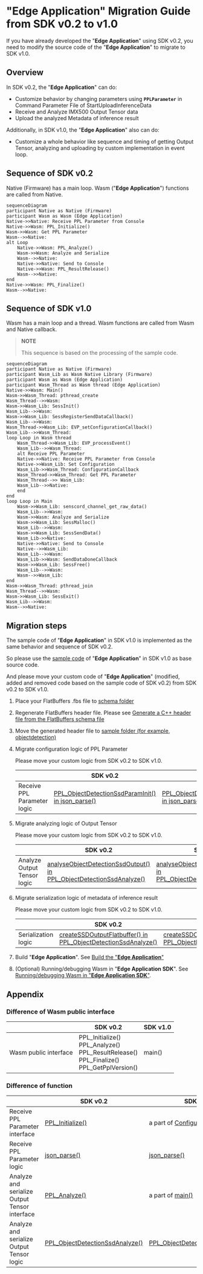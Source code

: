 # "**Edge Application**" Migration Guide from SDK v0.2 to v1.0

If you have already developed the "**Edge Application**" using SDK v0.2,
you need to modify the source code of the "**Edge Application**" to migrate to SDK v1.0.

## Overview

In SDK v0.2, the "**Edge Application**" can do:

- Customize behavior by changing parameters using **`PPLParameter`** in Command Parameter File of StartUploadInferenceData
- Receive and Analyze IMX500 Output Tensor data
- Upload the analyzed Metadata of inference result

Additionally, in SDK v1.0, the "**Edge Application**" also can do:

- Customize a whole behavior like sequence and timing of getting Output Tensor, analyzing and uploading by custom implementation in event loop.

## Sequence of SDK v0.2

Native (Firmware) has a main loop. Wasm ("**Edge Application**") functions are called from Native.

<!-- mermaid alt text: Sequence of SDK v0.2 -->
```mermaid
sequenceDiagram
participant Native as Native (Firmware)
participant Wasm as Wasm (Edge Application)
Native->>Native: Receive PPL Parameter from Console
Native->>Wasm: PPL_Initialize()
Wasm->>Wasm: Get PPL Parameter
Wasm-->>Native: 
alt Loop
    Native->>Wasm: PPL_Analyze()
    Wasm->>Wasm: Analyze and Serialize
    Wasm-->>Native: 
    Native->>Native: Send to Console
    Native->>Wasm: PPL_ResultRelease()
    Wasm-->>Native: 
end
Native->>Wasm: PPL_Finalize()
Wasm-->>Native: 
```

## Sequence of SDK v1.0

Wasm has a main loop and a thread. Wasm functions are called from Wasm and Native callback.

> **NOTE**
>
> This sequence is based on the processing of the sample code.

<!-- mermaid alt text: Sequence of SDK v1.0 -->
```mermaid
sequenceDiagram
participant Native as Native (Firmware)
participant Wasm_Lib as Wasm Native Library (Firmware)
participant Wasm as Wasm (Edge Application)
participant Wasm_Thread as Wasm thread (Edge Application)
Native->>Wasm: Main()
Wasm->>Wasm_Thread: pthread_create
Wasm_Thread-->>Wasm: 
Wasm->>Wasm_Lib: SessInit()
Wasm_Lib-->>Wasm: 
Wasm->>Wasm_Lib: SessRegisterSendDataCallback()
Wasm_Lib-->>Wasm: 
Wasm_Thread->>Wasm_Lib: EVP_setConfigurationCallback()
Wasm_Lib-->>Wasm_Thread: 
loop Loop in Wasm thread
    Wasm_Thread->>Wasm_Lib: EVP_processEvent()
    Wasm_Lib-->>Wasm_Thread: 
    alt Receive PPL Parameter
    Native->>Native: Receive PPL Parameter from Console
    Native->>Wasm_Lib: Set Configuration
    Wasm_Lib->>Wasm_Thread: ConfigurationCallback
    Wasm_Thread->>Wasm_Thread: Get PPL Parameter
    Wasm_Thread-->> Wasm_Lib: 
    Wasm_Lib-->>Native: 
    end
end
loop Loop in Main
    Wasm->>Wasm_Lib: senscord_channel_get_raw_data()
    Wasm_Lib-->>Wasm: 
    Wasm->>Wasm: Analyze and Serialize
    Wasm->>Wasm_Lib: SessMalloc()
    Wasm_Lib-->>Wasm: 
    Wasm->>Wasm_Lib: SessSendData()
    Wasm_Lib->>Native: 
    Native->>Native: Send to Console
    Native-->>Wasm_Lib: 
    Wasm_Lib-->>Wasm: 
    Wasm_Lib->>Wasm: SendDataDoneCallback
    Wasm->>Wasm_Lib: SessFree()
    Wasm_Lib-->>Wasm: 
    Wasm-->>Wasm_Lib: 
end
Wasm->>Wasm_Thread: pthread_join
Wasm_Thread-->>Wasm: 
Wasm->>Wasm_Lib: SessExit()
Wasm_Lib-->>Wasm: 
Wasm-->>Native: 
```

## Migration steps

The sample code of "**Edge Application**" in SDK v1.0 is implemented as the same behavior and sequence of SDK v0.2.

So please use the [sample code](../../../tutorials/4_prepare_application/1_develop/sdk/sample/) of "**Edge Application**" in SDK v1.0 as base source code.

And please move your custom code of "**Edge Application**" (modified, added and removed code based on the sample code of SDK v0.2) from SDK v0.2 to SDK v1.0.

1. Place your FlatBuffers .fbs file to [schema folder](../../../tutorials/4_prepare_application/1_develop/sdk/schema/)

2. Regenerate FlatBuffers header file. Please see [Generate a C++ header file from the FlatBuffers schema file](../../../tutorials/4_prepare_application/1_develop/README.md#2-generate-a-c-header-file-from-the-flatbuffers-schema-file)

3. Move the generated header file to [sample folder (for example, objectdetection)](../../../tutorials/4_prepare_application/1_develop/sdk/sample/include/objectdetection/)

4. Migrate configuration logic of PPL Parameter

    Please move your custom logic from SDK v0.2 to SDK v1.0.

    |   | SDK v0.2 | SDK v1.0 |
    | ------------- | ------------- | ------------- |
    | Receive PPL Parameter logic | [PPL_ObjectDetectionSsdParamInit() in json_parse()](https://github.com/SonySemiconductorSolutions/aitrios-sdk-vision-sensing-app/blob/v0.2.0/tutorials/4_prepare_application/1_develop/sample/objectdetection/ppl_objectdetection.cpp#L352)  | [PPL_ObjectDetectionSsdParamInit() in json_parse()](../../../tutorials/4_prepare_application/1_develop/sdk/sample/post_process/objectdetection/src/analyzer_objectdetection.cpp#L202) |

5. Migrate analyzing logic of Output Tensor

    Please move your custom logic from SDK v0.2 to SDK v1.0.

    |   | SDK v0.2 | SDK v1.0 |
    | ------------- | ------------- | ------------- |
    | Analyze Output Tensor logic  | [analyseObjectDetectionSsdOutput() in PPL_ObjectDetectionSsdAnalyze()](https://github.com/SonySemiconductorSolutions/aitrios-sdk-vision-sensing-app/blob/v0.2.0/tutorials/4_prepare_application/1_develop/sample/objectdetection/ppl_objectdetection.cpp#L385)  | [analyseObjectDetectionSsdOutput() in PPL_ObjectDetectionSsdAnalyze()](../../../tutorials/4_prepare_application/1_develop/sdk/sample/post_process/objectdetection/src/analyzer_objectdetection.cpp#L114) |

6. Migrate serialization logic of metadata of inference result

    Please move your custom logic from SDK v0.2 to SDK v1.0.

    |   | SDK v0.2 | SDK v1.0 |
    | ------------- | ------------- | ------------- |
    | Serialization logic  | [createSSDOutputFlatbuffer() in PPL_ObjectDetectionSsdAnalyze()](https://github.com/SonySemiconductorSolutions/aitrios-sdk-vision-sensing-app/blob/v0.2.0/tutorials/4_prepare_application/1_develop/sample/objectdetection/ppl_objectdetection.cpp#L389)  | [createSSDOutputFlatbuffer() in PPL_ObjectDetectionSsdAnalyze()](../../../tutorials/4_prepare_application/1_develop/sdk/sample/post_process/objectdetection/src/analyzer_objectdetection.cpp#L118) |

7. Build "**Edge Application**". See [Build the "**Edge Application**"](../../../tutorials/4_prepare_application/1_develop/README.md#build-the-edge-application)

8. (Optional) Running/debugging Wasm in "**Edge Application SDK**". See [Running/debugging Wasm in "**Edge Application SDK**"](../../../tutorials/4_prepare_application/1_develop/README_wasmdebug.md).

## Appendix

### Difference of Wasm public interface

|   | SDK v0.2 | SDK v1.0 |
| ------------- | ------------- | ------------- |
| Wasm public interface  | PPL_Initialize()<br>PPL_Analyze()<br>PPL_ResultRelease()<br>PPL_Finalize()<br>PPL_GetPplVersion() | main() |

### Difference of function

|   | SDK v0.2 | SDK v1.0 |
| ------------- | ------------- | ------------- |
| Receive PPL Parameter interface  | [PPL_Initialize()](https://github.com/SonySemiconductorSolutions/aitrios-sdk-vision-sensing-app/blob/v0.2.0/tutorials/4_prepare_application/1_develop/sample/objectdetection/ppl_objectdetection.cpp#L115)  | a part of [ConfigurationCallback()](../../../tutorials/4_prepare_application/1_develop/sdk/sample/vision_app/single_dnn/objectdetection/src/vision_app_objectdetection.cpp#L349) |
| Receive PPL Parameter logic | [json_parse()](https://github.com/SonySemiconductorSolutions/aitrios-sdk-vision-sensing-app/blob/v0.2.0/tutorials/4_prepare_application/1_develop/sample/objectdetection/ppl_objectdetection.cpp#L307)  | [json_parse()](../../../tutorials/4_prepare_application/1_develop/sdk/sample/post_process/objectdetection/src/analyzer_objectdetection.cpp#L156) |
| Analyze and serialize Output Tensor interface  | [PPL_Analyze()](https://github.com/SonySemiconductorSolutions/aitrios-sdk-vision-sensing-app/blob/v0.2.0/tutorials/4_prepare_application/1_develop/sample/objectdetection/ppl_objectdetection.cpp#L161)  | a part of [main()](../../../tutorials/4_prepare_application/1_develop/sdk/sample/vision_app/single_dnn/objectdetection/src/vision_app_objectdetection.cpp#L180) |
| Analyze and serialize Output Tensor logic  | [PPL_ObjectDetectionSsdAnalyze()](https://github.com/SonySemiconductorSolutions/aitrios-sdk-vision-sensing-app/blob/v0.2.0/tutorials/4_prepare_application/1_develop/sample/objectdetection/ppl_objectdetection.cpp#L358)  | [PPL_ObjectDetectionSsdAnalyze()](../../../tutorials/4_prepare_application/1_develop/sdk/sample/post_process/objectdetection/src/analyzer_objectdetection.cpp#L87) |
